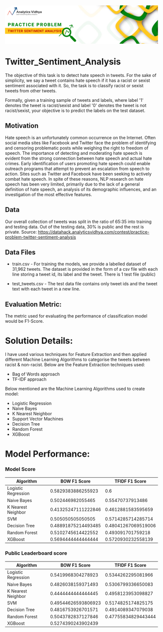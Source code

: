 ![](https://github.com/SDS7695/Images/blob/master/Twitter%20Sentiment%20Analysis.png)

# Twitter_Sentiment_Analysis

The objective of this task is to detect hate speech in tweets. For the sake of simplicity, we say a tweet contains hate speech if it has a racist or sexist sentiment associated with it. So, the task is to classify racist or sexist tweets from other tweets.

Formally, given a training sample of tweets and labels, where label '1' denotes the tweet is racist/sexist and label '0' denotes the tweet is not racist/sexist, your objective is to predict the labels on the test dataset. 

## Motivation

Hate  speech  is  an  unfortunately  common  occurrence  on  the  Internet.  Often social media sites like Facebook and Twitter face the problem of identifying and censoring  problematic  posts  while weighing the right to freedom of speech. The  importance  of  detecting  and  moderating hate  speech  is  evident  from  the  strong  connection between hate speech and actual hate crimes. Early identification of users promoting  hate  speech  could  enable  outreach  programs that attempt to prevent an escalation from speech to action. Sites such as Twitter and Facebook have been seeking  to  actively  combat  hate  speech. In spite of these reasons, NLP research on hate speech has been very limited, primarily due to the lack of a general definition of hate speech, an analysis of its demographic influences, and an investigation of the most effective features.

 
## Data
Our overall collection of tweets was split in the ratio of 65:35 into training and testing data. Out of the testing data, 30% is public and the rest is private.
Source: https://datahack.analyticsvidhya.com/contest/practice-problem-twitter-sentiment-analysis

## Data Files
 
- train.csv - For training the models, we provide a labelled dataset of 31,962 tweets. The dataset is provided in the form of a csv file with each line storing a tweet id, its label and the tweet.
There is 1 test file (public)

- test_tweets.csv - The test data file contains only tweet ids and the tweet text with each tweet in a new line.
 
## Evaluation Metric:
The metric used for evaluating the performance of classification model would be F1-Score.

# Solution Details:
I have used various techniques for Feature Extraction and then applied different Machine Learning Algorithms to categorise the tweets between racist & non-racist. Below are the Feature Extraction techniques used:
-  Bag of Words approach
- TF-IDF approach

Below mentioned are the Machine Learning Algorithms used to create model:
- Logistic Regression
- Naive Bayes
- K Nearest Neighbor
- Support Vector Machines
- Decision Tree
- Random Forest
- XGBoost

# Model Performance: 

### Model Score

| Algorithm | BOW F1 Score | TFIDF F1 Score |
| --------- | ---------- | ------------------- |
| Logistic Regression | 0.5829383886255923 | 0.6 |
| Naive Bayes |  0.502446982055465 | 0.55470737913486 |
| K Nearest Neighbor | 0.41325247111222846 | 0.4612881583595659 |
| SVM | 0.505050505050505 | 0.5714285714285714 |
| Decision Tree | 0.48891875214493485  | 0.48041267069519006 |
| Random Forest | 0.5102745614422552 | 0.493091701759218 |
| XGBoost | 0.5694444444444444 | 0.5720930232558139 |


### Public Leaderboard score

| Algorithm | BOW F1 Score | TFIDF F1 Score |
| --------- | ---------- | ------------------- |
| Logistic Regression | 0.5419968304278923 | 0.5344262295081966 |
| Naive Bayes |  0.4826038159371493 |  0.5306799336650083 |
| K Nearest Neighbor | 0.4444444444444445 | 0.4958123953098827  |
| SVM | 0.49544626593806923 | 0.5174825174825175 |
| Decision Tree | 0.4816753926701571 | 0.4914089347079038 | 
| Random Forest |  0.5043782837127846 | 0.47755834829443444 |
| XGBoost |  0.5274390243902439 |
